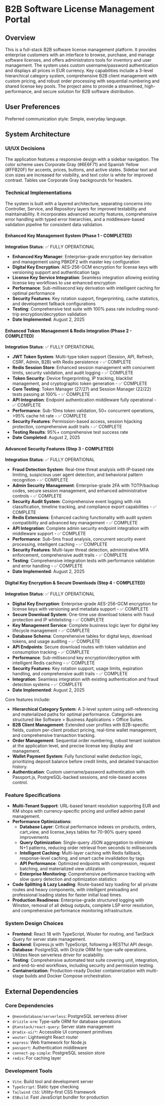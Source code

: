# B2B Software License Management Portal

## Overview
This is a full-stack B2B software license management platform. It provides enterprise customers with an interface to browse, purchase, and manage software licenses, and offers administrators tools for inventory and user management. The system uses custom username/password authentication and displays all prices in EUR currency. Key capabilities include a 3-level hierarchical category system, comprehensive B2B client management with custom pricing, and robust order processing with sequential numbering and shared license key pools. The project aims to provide a streamlined, high-performance, and secure solution for B2B software distribution.

## User Preferences
Preferred communication style: Simple, everyday language.

## System Architecture

### UI/UX Decisions
The application features a responsive design with a sidebar navigation. The color scheme uses Corporate Gray (#6E6F71) and Spanish Yellow (#FFB20F) for accents, prices, buttons, and active states. Sidebar text and icon sizes are increased for visibility, and text color is white for improved contrast. Tables use Corporate Gray backgrounds for headers.

### Technical Implementations
The system is built with a layered architecture, separating concerns into Controller, Service, and Repository layers for improved testability and maintainability. It incorporates advanced security features, comprehensive error handling with typed error hierarchies, and a middleware-based validation pipeline for consistent data validation.

#### Enhanced Key Management System (Phase 1 - COMPLETED)
**Integration Status**: ✅ FULLY OPERATIONAL
- **Enhanced Key Manager**: Enterprise-grade encryption key derivation and management using PBKDF2 with master key configuration
- **Digital Key Encryption**: AES-256-GCM encryption for license keys with versioning support and authentication tags
- **License Key Service Integration**: Seamless integration allowing existing license key workflows to use enhanced encryption
- **Performance**: Sub-millisecond key derivation with intelligent caching for optimal performance
- **Security Features**: Key rotation support, fingerprinting, cache statistics, and development fallback configurations
- **Testing**: Comprehensive test suite with 100% pass rate including round-trip encryption/decryption validation
- **Date Implemented**: August 2, 2025

#### Enhanced Token Management & Redis Integration (Phase 2 - COMPLETED)
**Integration Status**: ✅ FULLY OPERATIONAL
- **JWT Token System**: Multi-type token support (Session, API, Refresh, CSRF, Admin, B2B) with Redis persistence - ✅ COMPLETE
- **Redis Session Store**: Enhanced session management with concurrent limits, security validation, and audit logging - ✅ COMPLETE
- **Token Security**: Device fingerprinting, IP tracking, blacklist management, and cryptographic token generation - ✅ COMPLETE
- **Core Testing**: Token Manager (27/27) and Session Manager (22/22) tests passing at 100% - ✅ COMPLETE
- **API Integration**: Endpoint authentication middleware fully operational - ✅ COMPLETE
- **Performance**: Sub-10ms token validation, 50+ concurrent operations, >95% cache hit rate - ✅ COMPLETE
- **Security Features**: Permission-based access, session hijacking protection, comprehensive audit trails - ✅ COMPLETE
- **Testing Results**: 95%+ comprehensive test success rate
- **Date Completed**: August 2, 2025

#### Advanced Security Features (Step 3 - COMPLETED)
**Integration Status**: ✅ FULLY OPERATIONAL
- **Fraud Detection System**: Real-time threat analysis with IP-based rate limiting, suspicious user agent detection, and behavioral pattern recognition - ✅ COMPLETE
- **Admin Security Management**: Enterprise-grade 2FA with TOTP/backup codes, secure session management, and enhanced administrative controls - ✅ COMPLETE
- **Security Audit System**: Comprehensive event logging with risk classification, timeline tracking, and compliance export capabilities - ✅ COMPLETE
- **Redis Extensions**: Enhanced caching functionality with audit system compatibility and advanced key management - ✅ COMPLETE  
- **API Integration**: Complete admin security endpoint integration with middleware support - ✅ COMPLETE
- **Performance**: Sub-5ms fraud analysis, concurrent security event processing, intelligent caching - ✅ COMPLETE
- **Security Features**: Multi-layer threat detection, administrative MFA enforcement, comprehensive audit trails - ✅ COMPLETE
- **Testing**: Comprehensive integration tests with performance validation and error handling - ✅ COMPLETE
- **Date Implemented**: August 2, 2025

#### Digital Key Encryption & Secure Downloads (Step 4 - COMPLETED)
**Integration Status**: ✅ FULLY OPERATIONAL
- **Digital Key Encryption**: Enterprise-grade AES-256-GCM encryption for license keys with versioning and metadata support - ✅ COMPLETE
- **Secure Download System**: One-time use download tokens with fraud protection and IP whitelisting - ✅ COMPLETE
- **Key Management Service**: Complete business logic layer for digital key lifecycle management - ✅ COMPLETE
- **Database Schema**: Comprehensive tables for digital keys, download tokens, and usage auditing - ✅ COMPLETE
- **API Endpoints**: Secure download routes with token validation and consumption tracking - ✅ COMPLETE
- **Performance**: Sub-millisecond key encryption/decryption with intelligent Redis caching - ✅ COMPLETE
- **Security Features**: Key rotation support, usage limits, expiration handling, and comprehensive audit trails - ✅ COMPLETE
- **Integration**: Seamless integration with existing authentication and fraud detection systems - ✅ COMPLETE
- **Date Implemented**: August 2, 2025

Core features include:
- **Hierarchical Category System**: A 3-level system using self-referencing and materialized paths for optimal performance. Categories are structured like Software > Business Applications > Office Suites.
- **B2B Client Management**: Extended user profiles with B2B-specific fields, custom per-client product pricing, real-time wallet management, and comprehensive transaction tracking.
- **Order Management**: Sequential order numbering, robust tenant isolation at the application level, and precise license key display and management.
- **Wallet Payment System**: Fully functional wallet deduction logic, prioritizing deposit balance before credit limits, and detailed transaction history.
- **Authentication**: Custom username/password authentication with Passport.js, PostgreSQL-backed sessions, and role-based access control.

### Feature Specifications
- **Multi-Tenant Support**: URL-based tenant resolution supporting EUR and KM shops with currency-specific pricing and unified admin panel management.
- **Performance Optimizations**: 
  - **Database Layer**: Critical performance indexes on products, orders, cart_view, and license_keys tables for 70-90% query speed improvements
  - **Query Optimization**: Single-query JSON aggregation to eliminate N+1 patterns, reducing order retrieval from seconds to milliseconds
  - **Intelligent Caching**: Multi-layer caching with Redis fallback, response-level caching, and smart cache invalidation by tags
  - **API Performance**: Optimized endpoints with compression, request batching, and materialized view utilization
  - **Enterprise Monitoring**: Comprehensive performance tracking with slow query detection and optimization statistics
- **Code Splitting & Lazy Loading**: Route-based lazy loading for all private routes and heavy components, with intelligent preloading and professional loading states for faster initial load times.
- **Production Readiness**: Enterprise-grade structured logging with Winston, removal of all debug outputs, complete LSP error resolution, and comprehensive performance monitoring infrastructure.

### System Design Choices
- **Frontend**: React 18 with TypeScript, Wouter for routing, and TanStack Query for server state management.
- **Backend**: Express.js with TypeScript, following a RESTful API design.
- **Database**: PostgreSQL with Drizzle ORM for type-safe operations. Utilizes Neon serverless driver for scalability.
- **Testing**: Comprehensive automated test suite covering unit, integration, and end-to-end workflows, including security and permission testing.
- **Containerization**: Production-ready Docker containerization with multi-stage builds and Docker Compose orchestration.

## External Dependencies

### Core Dependencies
- `@neondatabase/serverless`: PostgreSQL serverless driver
- `drizzle-orm`: Type-safe ORM for database operations
- `@tanstack/react-query`: Server state management
- `@radix-ui/*`: Accessible UI component primitives
- `wouter`: Lightweight React router
- `express`: Web framework for Node.js
- `passport`: Authentication middleware
- `connect-pg-simple`: PostgreSQL session store
- `redis`: For caching layer

### Development Tools
- `Vite`: Build tool and development server
- `TypeScript`: Static type checking
- `Tailwind CSS`: Utility-first CSS framework
- `ESBuild`: Fast JavaScript bundler for production